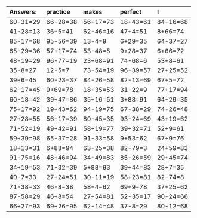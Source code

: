 | Answers: | practice | makes | perfect | ! |
| :--- | :--- | :--- | :--- | :--- |
| 60-31=29 | 66-28=38 | 56+17=73 | 18+43=61 | 84-16=68 | 
| 41-28=13 | 36+5=41 | 62-46=16 | 47+4=51 | 8+66=74 | 
| 85-17=68 | 95-56=39 | 13-4=9 | 6+29=35 | 64-37=27 | 
| 65-29=36 | 57+17=74 | 53-48=5 | 9+28=37 | 6+66=72 | 
| 48-19=29 | 96-77=19 | 23+68=91 | 74-68=6 | 53+8=61 | 
| 35-8=27 | 12-5=7 | 73-54=19 | 96-39=57 | 27+25=52 | 
| 39+6=45 | 60-23=37 | 84-26=58 | 82-13=69 | 67+5=72 | 
| 62-17=45 | 9+69=78 | 18+35=53 | 31-22=9 | 77+17=94 | 
| 60-18=42 | 39+47=86 | 35+16=51 | 3+88=91 | 64-29=35 | 
| 75+17=92 | 19+43=62 | 94-19=75 | 67-38=29 | 74-26=48 | 
| 27+28=55 | 56-17=39 | 80-45=35 | 93-24=69 | 43+19=62 | 
| 71-52=19 | 49+42=91 | 58+19=77 | 39+32=71 | 52+9=61 | 
| 59+39=98 | 65-37=28 | 91-33=58 | 9+53=62 | 67+9=76 | 
| 18+13=31 | 6+88=94 | 63-25=38 | 82-79=3 | 24+59=83 | 
| 91-75=16 | 48+46=94 | 34+49=83 | 85-26=59 | 29+45=74 | 
| 34+19=53 | 71-32=39 | 5+88=93 | 39+44=83 | 28+7=35 | 
| 40-7=33 | 27+24=51 | 30-11=19 | 58+23=81 | 82-74=8 | 
| 71-38=33 | 46-8=38 | 58+4=62 | 69+9=78 | 37+25=62 | 
| 87-58=29 | 46+8=54 | 27+54=81 | 52-35=17 | 90-24=66 | 
| 66+27=93 | 69+26=95 | 62-14=48 | 37-8=29 | 80-12=68 | 
